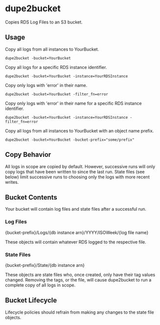 # dupe2bucket

Copies RDS Log Files to an S3 bucket.

## Usage

Copy all logs from all instances to YourBucket.

    dupe2bucket -bucket=YourBucket

Copy all logs for a specific RDS instance identifier.

    dupe2bucket -bucket=YourBucket -instance=YourRDSInstance

Copy only logs with 'error' in their name.

    dupe2bucket -bucket=YourBucket -filter_fn=error

Copy only logs with 'error' in their name for a specific RDS instance identifier.

    dupe2bucket -bucket=YourBucket -instance=YourRDSInstance -filter_fn=error

Copy all logs from all instances to YourBucket with an object name prefix.

    dupe2bucket -bucket=YourBucket -bucket-prefix="some/prefix"

## Copy Behavior

All logs in scope are copied by default. However, successive runs will only copy logs that have been written to since the last run. State files (see below) limit successive runs to choosing only the logs with more recent writes.

## Bucket Contents

Your bucket will contain log files and state files after a successful run.

### Log Files

{bucket-prefix}/Logs/{db instance arn}/YYYY/ISOWeek/{log file name}

These objects will contain whatever RDS logged to the respective file.

### State Files

{bucket-prefix}/State/{db instance arn}

These objects are state files who, once created, only have their tag values changed. Removing the tags, or the file, will cause dupe2bucket to run a complete copy of all logs in scope.

## Bucket Lifecycle

Lifecycle policies should refrain from making any changes to the state file objects.
